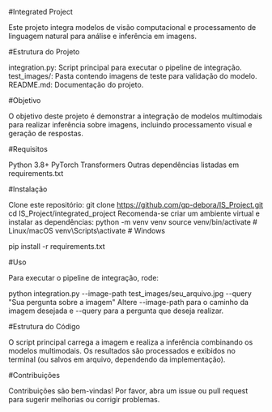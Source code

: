#Integrated Project

Este projeto integra modelos de visão computacional e processamento de linguagem natural para análise e inferência em imagens.

#Estrutura do Projeto

integration.py: Script principal para executar o pipeline de integração.
test_images/: Pasta contendo imagens de teste para validação do modelo.
README.md: Documentação do projeto.

#Objetivo

O objetivo deste projeto é demonstrar a integração de modelos multimodais para realizar inferência sobre imagens, incluindo processamento visual e geração de respostas.

#Requisitos

Python 3.8+
PyTorch
Transformers
Outras dependências listadas em requirements.txt

#Instalação

Clone este repositório:
git clone https://github.com/gp-debora/IS_Project.git
cd IS_Project/integrated_project
Recomenda-se criar um ambiente virtual e instalar as dependências:
python -m venv venv
source venv/bin/activate  # Linux/macOS
venv\Scripts\activate  # Windows

pip install -r requirements.txt

#Uso

Para executar o pipeline de integração, rode:

python integration.py --image-path test_images/seu_arquivo.jpg --query "Sua pergunta sobre a imagem"
Altere --image-path para o caminho da imagem desejada e --query para a pergunta que deseja realizar.

#Estrutura do Código

O script principal carrega a imagem e realiza a inferência combinando os modelos multimodais.
Os resultados são processados e exibidos no terminal (ou salvos em arquivo, dependendo da implementação).

#Contribuições

Contribuições são bem-vindas! Por favor, abra um issue ou pull request para sugerir melhorias ou corrigir problemas.


